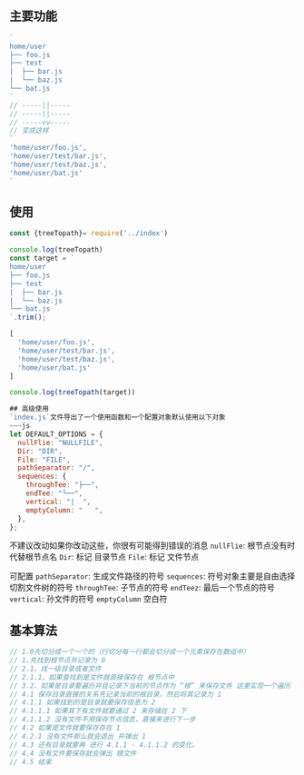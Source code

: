 ## 主要功能
~~~js
`
home/user
├── foo.js
├── test
|  ├── bar.js
|  └── baz.js
└── bat.js
`
// -----||-----
// -----||-----
// -----vv-----
// 变成这样
`
'home/user/foo.js',
'home/user/test/bar.js',
'home/user/test/baz.js',
'home/user/bat.js'
`
~~~

## 使用
~~~js
const {treeTopath}= require('../index')

console.log(treeTopath)
const target = `
home/user
├── foo.js
├── test
|  ├── bar.js
|  └── baz.js
└── bat.js
`.trim();

[
  'home/user/foo.js',
  'home/user/test/bar.js',
  'home/user/test/baz.js',
  'home/user/bat.js'
]

console.log(treeTopath(target))

## 高级使用
`index.js`文件导出了一个使用函数和一个配置对象默认使用以下对象
~~~js
let DEFAULT_OPTIONS = {
  nullFlie: "NULLFILE",
  Dir: "DIR",
  File: "FILE",
  pathSeparator: "/",
  sequences: {
    throughTee: "├──",
    endTee: "└──",
    vertical: "|  ",
    emptyColumn: "   ",
  },
};
~~~
不建议改动如果你改动这些，你很有可能得到错误的消息
`nullFlie`: 根节点没有时代替根节点名
`Dir`: 标记 目录节点
`File`: 标记 文件节点

可配置
`pathSeparator`: 生成文件路径的符号
`sequences`: 符号对象主要是自由选择切割文件树的符号
`throughTee`: 子节点的符号
`endTeez`: 最后一个节点的符号
`vertical`: 孙文件的符号
`emptyColumn` 空白符

## 基本算法
~~~js
// 1.0先切分成一个一个的（行切分每一行都会切分成一个元素保存在数组中）
// 1.先找到根节点并记录为 0
// 2.1、找一级目录或者文件
// 2.1.1、如果查找到是文件就直接保存在 根节点中
// 3.2、如果是目录要遍历并且记录下当前的节点作为 “根” 来保存文件 这里实现一个遍历
// 4.1 保存目录直接的关系先记录当前的根目录，然后将其记录为 1
// 4.1.1 如果找到的是目录就要保存信息为 2
// 4.1.1.1 如果其下有文件就要通过 2 来存储在 2 下
// 4.1.1.2 没有文件不用保存节点信息，直接来进行下一步
// 4.2 如果是文件就要保存存在 1
// 4.2.1 没有文件那么就会退出 并弹出 1
// 4.3 还有目录就要再 进行 4.1.1 - 4.1.1.2 的变化。
// 4.4 没有文件要保存就会弹出 根文件
// 4.5 结束
~~~